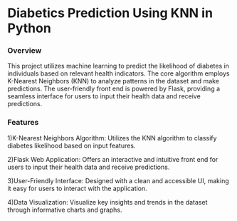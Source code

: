 # Diabetics Prediction Using KNN in Python 

<h3>Overview </h3>
This project utilizes machine learning to predict the likelihood of diabetes in individuals based on relevant health indicators. The core algorithm employs K-Nearest Neighbors (KNN) to analyze patterns in the dataset and make predictions. The user-friendly front end is powered by Flask, providing a seamless interface for users to input their health data and receive predictions.

<h3>Features</h3>
1)K-Nearest Neighbors Algorithm: Utilizes the KNN algorithm to classify diabetes likelihood based on input features.
<p>

  
</p>

2)Flask Web Application: Offers an interactive and intuitive front end for users to input their health data and receive predictions.

3)User-Friendly Interface: Designed with a clean and accessible UI, making it easy for users to interact with the application.

4)Data Visualization: Visualize key insights and trends in the dataset through informative charts and graphs.

